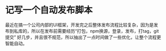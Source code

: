 # 记写一个自动发布脚本

[tag]:npm|shelljs|自动发布
[create]:2021-09-09

最近在搞一个公司内部的UI框架，开发完之后整体发布流程比较复杂，因为是发布到私库的，所以在发布前需要经历“打包，npm换源，登录，发布，打tag，git提交” 好几步，并且很不规范，所以抽出了一点时间做了一些优化，让整个流程更智能自动。